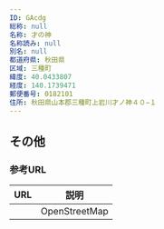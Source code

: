 ```yaml
---
ID: GAcdg
総称: null
名称: 才の神
名称読み: null
別名: null
都道府県: 秋田県
区域: 三種町
緯度: 40.0433807
経度: 140.1739471
郵便番号: 0182101
住所: 秋田県山本郡三種町上岩川才ノ神４０−１
---
```


## その他

### 参考URL

| URL | 説明          |
| --- | ------------- |
|     | OpenStreetMap |

